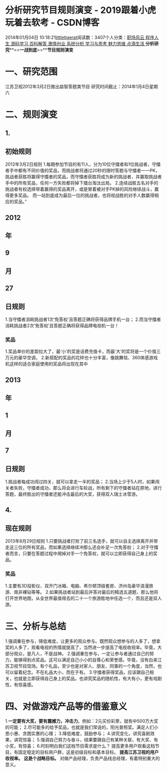 
# 分析研究节目规则演变 - 2019跟着小虎玩着去软考 - CSDN博客

2014年01月04日 10:18:21[littletigerat](https://me.csdn.net/littletigerat)阅读数：3407个人分类：[职场风云																](https://blog.csdn.net/littletigerat/article/category/774453)[程序人生																](https://blog.csdn.net/littletigerat/article/category/779495)[源码学习																](https://blog.csdn.net/littletigerat/article/category/665291)[百科解答																](https://blog.csdn.net/littletigerat/article/category/715330)[激情创业																](https://blog.csdn.net/littletigerat/article/category/646203)[系统分析																](https://blog.csdn.net/littletigerat/article/category/626213)[学习与思考																](https://blog.csdn.net/littletigerat/article/category/646894)[魅力思维																](https://blog.csdn.net/littletigerat/article/category/710212)[点滴生活																](https://blog.csdn.net/littletigerat/article/category/666611)[
							](https://blog.csdn.net/littletigerat/article/category/710212)
[
																								](https://blog.csdn.net/littletigerat/article/category/646894)
[
				](https://blog.csdn.net/littletigerat/article/category/626213)
[
			](https://blog.csdn.net/littletigerat/article/category/626213)
[
		](https://blog.csdn.net/littletigerat/article/category/646203)
[
	](https://blog.csdn.net/littletigerat/article/category/715330)
[
	](https://blog.csdn.net/littletigerat/article/category/665291)
**分析研究****<<****一战到底****>>****节目规则演变**
# 一、研究范围
江苏卫视2012年3月2日推出益智答题类节目
研究时间截止：2014年1月4日星期六
# 二、规则演变
## 1.
## 初始规则
2012年3月2日规则
1.每期参加节目的有11人，分为10位守擂者和1位挑战者，守擂者手中都有不同价值的奖品，而挑战者将通过20秒的限时答题与守擂者一一PK，挑战者获胜将赢得守擂者的奖品，而守擂者获胜将成为新的挑战者，并赢取挑战者手中的所有奖品，任何一方失败都将掉下擂台淘汰出局。
2.连续战胜五名对手的挑战者有权选择带着赢得的奖品离开，或是冒着被对手PK掉的风险继续战斗，赢得更多奖品。
而一站到底成为最后一位的挑战者，也将视战胜的对手人数赢得相应的奖品。”
## 2012
## 年
## 9
## 月
## 27
## 日规则
1.当守擂者消耗挑战者1次‘免答权’且答题正确将获得品牌手机一台；
2.而当守擂者消耗挑战者2次‘免答权’且答题正确将获得品牌电视机一台！
### 奖品
1.奖品单价的差距拉大了，最‘小’的奖是话费充值卡，而最‘大’的奖将是一个价值三万元的豪华空调，
2.新搭配的奖品的花样也十分丰富，像跳舞毯、360体感游戏机这样的适合家庭使用的奖品将出现在其中
## 2013
## 年
## 1
## 月
## 7
## 日规则
1.挑战者每成功闯过四关，就可以拿走一半的奖品；
2.当场上少于5人时，如果闯关者失败，守擂者成功，那么将会进行车轮战，所有剩下的守擂者站在原地，进行答题，最终胜出的守擂者还能冲击最后的大奖，获得双人瑞士冰雪游。
## 4.
## 现在规则
2013年8月29日规则
1.只要挑战者打败了前三名选手，就可以自主选择离开并带走这三位的所有奖品，而如果选择继续冲那么还会补足一次免答权；
2.对于守擂者而言，只要在答题过程中用掉对手一个免答权，就可以立即获得自己身上的奖品。
### 奖品
1.主要有3D投影仪、双开门冰箱、电脑、希尔顿顶级套房、济州岛豪华浪漫旅游、南非裸钻等等。
2.如果挑战者站到最后并答对最后的精选五道题，那么他将打开世界地图，从全世界最值得去的二十一个旅游胜地中任选一个，而且还是双人游。
# 三、分析与总结
1.强调重在参与，降低难度，让更多的观众参与。既然观众想参与的人多了，想拿奖的人多了，观看电视的热情就提高了，当然进一步提高了电视收视率。毕竟，大部分观众，是凡人，不是战神。
2.强调重在参与，一定让参与者通过自己的努力，能够得到点奖品。这可以满足自己小小的自尊心和荣誉感。毕竟，没有白来江苏卫视节目现场。有个礼品，至少也是对家人、朋友、同事的一个角度，当然，也可以留着纪念。不在礼品大小，而在于有。
3.守擂者获得奖品，应该跟自己相关，也就是立即获得自己身上的奖品。也讲究奖品的随机性，有大有小，更有戏剧性，有惊喜感。
# 四、对做游戏产品等的借鉴意义
1.**一定要有大奖，要有震撼力，冲击力**。例如：2元买份彩票，就有中500万大奖的可能；
2.尽可能多的给予奖品，也就是我们常说的，阳光普照奖。满足人们小恩小惠、贪图实惠的心理；
3.降低难度，鼓励参与；
4.讲究变化，讲究喜剧效果，讲究惊喜；
5.强调自己努力与奋斗，结果要跟自己有某种关联，有大奖、有小奖，有惊喜；
6.时刻明白我们这档节目需求是什么？
提高更多用户观看这档节目，有固定稳定的目标用户群，这是初级目标和基本目标。
**提高江苏卫视的用户收视率。**
**这是个战略目标。**
对做产品经理，负责产品线总经理，有着特别重大的意义。

[
](https://blog.csdn.net/littletigerat/article/category/665291)
[
  ](https://blog.csdn.net/littletigerat/article/category/779495)